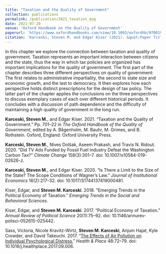 ```yaml
---
title: "Taxation and the Quality of Government"
collection: publications
permalink: /publication/2021_taxation_qog 
date: 2021-07-20
venue: 'Oxford Handbook on the Quality of Government'
paperurl: 'https://www.oxfordhandbooks.com/view/10.1093/oxfordhb/9780198858218.001.0001/oxfordhb-9780198858218-e-34'
citation: 'Karceski, Steven M. and Edgar Kiser (2021). &quot;Paper Title Number 1.&quot; <i>Journal 1</i>. 701–22.'
--- 
```


In this chapter we explore the connection between taxation and quality of government. Taxation represents an important interaction between citizens and the state, thus the way in which tax policies are organized has important implications for the quality of government. The first part of the chapter describes three different perspectives on quality of government: The first relates to administrative impartiality, the second to state size and economic growth, and the last to democracy. It then explores how each perspective holds distinct prescriptions for the design of tax policy. The latter part of the chapter applies the conclusions on the three perspectives to discuss exemplary cases of each over different historical periods. It concludes with a discussion of path dependence and the difficulty of maintaining a high quality of government in the long run.

**Karceski, Steven M.**, and Edgar Kiser. 2021. “Taxation and the Quality of Government.” Pp. 701–22 in *The Oxford Handbook of the Quality of Government*, edited by A. Bågenholm, M. Bauhr, M. Grimes, and B. Rothstein. Oxford, England: Oxford University Press.

**Karceski, Steven M.**, Nives Dolšak, Aseem Prakash, and Travis N. Ridout. 2020. “Did TV Ads Funded by Fossil Fuel Industry Defeat the Washington Carbon Tax?” *Climate Change* 158(3):301–7. doi: 10.1007/s10584-019-02626-z.

**Karceski, Steven M.**, and Edgar Kiser. 2020. “Is There a Limit to the Size of the State? The Scope Conditions of Wagner’s Law.” *Journal of Institutional Economics* 16(2):217–32. doi: 10.1017/S1744137419000481.

Kiser, Edgar, and **Steven M. Karceski**. 2018. “Emerging Trends in the Political Economy of Taxation.” *Emerging Trends in the Social and Behavioral Sciences.*

Kiser, Edgar, and **Steven M. Karceski**. 2017. “Political Economy of Taxation.” *Annual Review of Political Science* 20(1):75–92. doi: 10.1146/annurev-polisci-052615-025442.

Sass, Victoria, Nicole Kravitz-Wirtz, **Steven M. Karceski**, Anjum Hajat, Kyle Crowder, and David Takeuchi. 2017. “[The Effects of Air Pollution on Individual Psychological Distress.](https://www.sciencedirect.com/science/article/pii/S1353829217303088)” *Health & Place* 48:72–79. doi: 10.1016/j.healthplace.2017.09.006.
